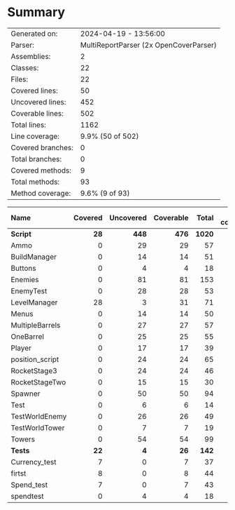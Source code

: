 ﻿# Summary
|||
|:---|:---|
| Generated on: | 2024-04-19 - 13:56:00 |
| Parser: | MultiReportParser (2x OpenCoverParser) |
| Assemblies: | 2 |
| Classes: | 22 |
| Files: | 22 |
| Covered lines: | 50 |
| Uncovered lines: | 452 |
| Coverable lines: | 502 |
| Total lines: | 1162 |
| Line coverage: | 9.9% (50 of 502) |
| Covered branches: | 0 |
| Total branches: | 0 |
| Covered methods: | 9 |
| Total methods: | 93 |
| Method coverage: | 9.6% (9 of 93) |

|**Name**|**Covered**|**Uncovered**|**Coverable**|**Total**|**Line coverage**|**Covered**|**Total**|**Branch coverage**|**Covered**|**Total**|**Method coverage**|
|:---|---:|---:|---:|---:|---:|---:|---:|---:|---:|---:|---:|
|**Script**|**28**|**448**|**476**|**1020**|**5.8%**|**0**|**0**|****|**6**|**88**|**6.8%**|
|Ammo|0|29|29|57|0%|0|0||0|2|0%|
|BuildManager|0|14|14|51|0%|0|0||0|6|0%|
|Buttons|0|4|4|18|0%|0|0||0|2|0%|
|Enemies|0|81|81|153|0%|0|0||0|8|0%|
|EnemyTest|0|28|28|53|0%|0|0||0|5|0%|
|LevelManager|28|3|31|71|90.3%|0|0||6|6|100%|
|Menus|0|14|14|50|0%|0|0||0|6|0%|
|MultipleBarrels|0|27|27|57|0%|0|0||0|4|0%|
|OneBarrel|0|25|25|55|0%|0|0||0|5|0%|
|Player|0|17|17|39|0%|0|0||0|5|0%|
|position_script|0|24|24|65|0%|0|0||0|5|0%|
|RocketStage3|0|24|24|46|0%|0|0||0|1|0%|
|RocketStageTwo|0|15|15|30|0%|0|0||0|1|0%|
|Spawner|0|50|50|94|0%|0|0||0|10|0%|
|Test|0|6|6|14|0%|0|0||0|1|0%|
|TestWorldEnemy|0|26|26|49|0%|0|0||0|5|0%|
|TestWorldTower|0|7|7|19|0%|0|0||0|1|0%|
|Towers|0|54|54|99|0%|0|0||0|15|0%|
|**Tests**|**22**|**4**|**26**|**142**|**84.6%**|**0**|**0**|****|**3**|**5**|**60%**|
|Currency_test|7|0|7|37|100%|0|0||1|1|100%|
|firtst|8|0|8|44|100%|0|0||1|1|100%|
|Spend_test|7|0|7|43|100%|0|0||1|1|100%|
|spendtest|0|4|4|18|0%|0|0||0|2|0%|
